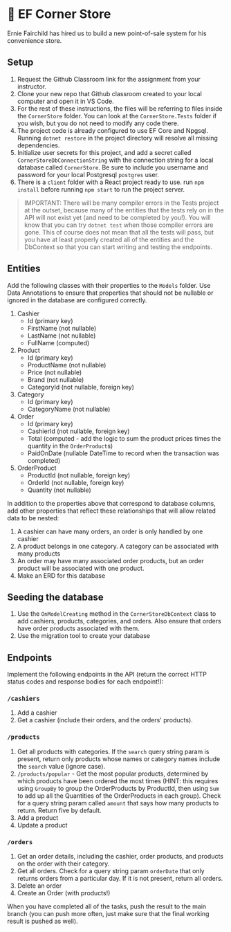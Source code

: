 # :convenience_store: EF Corner Store
Ernie Fairchild has hired us to build a new point-of-sale system for his convenience store. 

## Setup
1. Request the Github Classroom link for the assignment from your instructor.
1. Clone your new repo that Github classroom created to your local computer and open it in VS Code.
1. For the rest of these instructions, the files will be referring to files inside the `CornerStore` folder. You can look at the `CornerStore.Tests` folder if you wish, but you do not need to modify any code there.
1. The project code is already configured to use EF Core and Npgsql. Running `dotnet restore` in the project directory will resolve all missing dependencies.
1. Initialize user secrets for this project, and add a secret called `CornerStoreDbConnectionString` with the connection string for a local database called `CornerStore`. Be sure to include you username and password for your local Postgresql `postgres` user. 
1. There is a `client` folder with a React project ready to use. run `npm install` before running `npm start` to run the project server. 

> IMPORTANT: There will be many compiler errors in the Tests project at the outset, because many of the entities that the tests rely on in the API will not exist yet (and need to be completed by you!). You will know that you can try `dotnet test` when those compiler errors are gone. This of course does not mean that all the tests will pass, but you have at least properly created all of the entities and the DbContext so that you can start writing and testing the endpoints. 

## Entities
Add the following classes with their properties to the `Models` folder. Use Data Annotations to ensure that properties that should not be nullable or ignored in the database are configured correctly.

1. Cashier
    - Id (primary key)
    - FirstName (not nullable)
    - LastName (not nullable)
    - FullName (computed)
1. Product
    - Id (primary key)
    - ProductName (not nullable)
    - Price (not nullable)
    - Brand (not nullable)
    - CategoryId (not nullable, foreign key)
1. Category
    - Id (primary key)
    - CategoryName (not nullable)
1. Order 
    - Id (primary key)
    - CashierId (not nullable, foreign key)
    - Total (computed - add the logic to sum the product prices times the quantity in the `OrderProduct`s)
    - PaidOnDate (nullable DateTime to record when the transaction was completed)
1. OrderProduct
    - ProductId (not nullable, foreign key)
    - OrderId (not nullable, foreign key)
    - Quantity (not nullable)

In addition to the properties above that correspond to database columns, add other properties that reflect these relationships that will allow related data to be nested:
1. A cashier can have many orders, an order is only handled by one cashier
1. A product belongs in one category. A category can be associated with many products
1. An order may have many associated  order products, but an order product will be associated with one product.
1. Make an ERD for this database

## Seeding the database
1. Use the `OnModelCreating` method in the `CornerStoreDbContext` class to add cashiers, products, categories, and orders. Also ensure that orders have order products associated with them. 
1. Use the migration tool to create your database

## Endpoints
Implement the following endpoints in the API (return the correct HTTP status codes and response bodies for each endpoint!):

### `/cashiers`
1. Add a cashier
1. Get a cashier (include their orders, and the orders' products).

### `/products`
1. Get all products with categories. If the `search` query string param is present, return only products whose names or category names include the `search` value (ignore case).
1. `/products/popular` - Get the most popular products, determined by which products have been ordered the most times (HINT: this requires using `GroupBy` to group the OrderProducts by ProductId, then using `Sum` to add up all the Quantities of the OrderProducts in each group). Check for a query string param called `amount` that says how many products to return. Return five by default.
1. Add a product
1. Update a product
### `/orders`
1. Get an order details, including the cashier, order products, and products on the order with their category.
1. Get all orders. Check for a query string param `orderDate` that only returns orders from a particular day. If it is not present, return all orders. 
1. Delete an order
1. Create an Order (with products!)


When you have completed all of the tasks, push the result to the main branch (you can push more often, just make sure that the final working result is pushed as well). 

